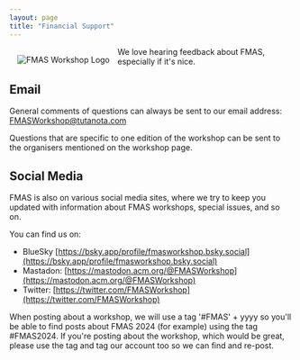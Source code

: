 ```yaml
---
layout: page
title: "Financial Support"
---
```


<img alt="FMAS Workshop Logo" style="float: left; margin: 1em" src="{{site.logos}}/FMAS-Logo.png">

We love hearing feedback about FMAS, especially if it's nice. 

## Email

General comments of questions can always be sent to our email address: <a href="mailto:FMASWorkshop@tutanota.com">FMASWorkshop@tutanota.com</a> 

Questions that are specific to one edition of the workshop can be sent to the organisers mentioned on the workshop page.

## Social Media

FMAS is also on various social media sites, where we try to keep you updated with information about FMAS workshops, special issues, and so on.

You can find us on:

* <i class="fa-brands fa-bluesky"></i> BlueSky [https://bsky.app/profile/fmasworkshop.bsky.social](https://bsky.app/profile/fmasworkshop.bsky.social)
* <i class="fa-brands fa-mastodon"></i> Mastadon: [https://mastodon.acm.org/@FMASWorkshop](https://mastodon.acm.org/@FMASWorkshop)
* <i class="fa-brands fa-square-twitter"></i>Twitter:  [https://twitter.com/FMASWorkshop](https://twitter.com/FMASWorkshop) 

When posting about a workshop, we will use a tag '#FMAS' + yyyy so you'll be able to find posts about FMAS 2024 (for example) using the tag #FMAS2024. If you're posting about the workshop, which would be great, please use the tag and tag our account too so we can find and re-post.



